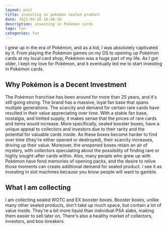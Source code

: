 ```yaml
---
layout: post
title: investing in pokémon sealed product
date: 2023-04-20 16:40:16
description: investing in Pokémon cards
tags: fun
categories: fun
---
```


I grew up in the era of Pokémon, and as a kid, I was absolutely captivated by it. From playing the Pokémon games on my DS to opening up Pokémon cards at my local card shop, Pokémon was a huge part of my life. As I got older, I kept my love for Pokémon, and it eventually led me to start investing in Pokémon cards.

## Why Pokémon is a Decent Investment

The Pokémon franchise has been around for more than 25 years, and it's still going strong. The brand has a massive, loyal fan base that spans multiple generations. The scarcity and demand for certain rare cards have resulted in their value appreciating over time. With a stable fan base, nostalgia, and limited supply, it makes sense that the prices of rare cards and items would increase. More specifically, sealed booster boxes, have a unique appeal to collectors and investors due to their rarity and the potential for valuable cards inside. As these boxes become harder to find over time (they're either opened or destroyed), their scarcity increases, driving up their value. Moreover, the unopened boxes retain an air of mystery, with collectors speculating about the possibility of finding rare or highly sought-after cards within. Also, many people who grew up with Pokémon have fond memories of opening packs, and the desire to relive those moments can create additional demand for sealed product. I see it as investing in slot machines because you know people will want to gamble.

## What I am collecting

I am collecting sealed WOTC and EX booster boxes. Booster boxes, unlike many other sealed products, don't take up much space, but contain a lot of value inside. They're a bit more liquid than individual PSA slabs, making them easier to sell later on. There's also a healthy market of collectors, investors, and box-breakers.
